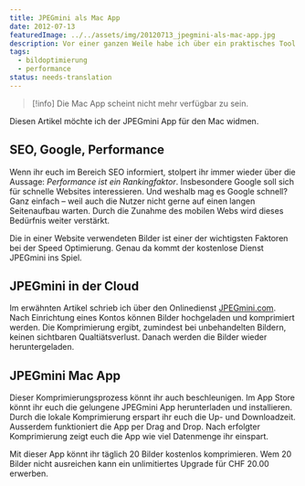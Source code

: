 ```yaml
---
title: JPEGmini als Mac App
date: 2012-07-13
featuredImage: ../../assets/img/20120713_jpegmini-als-mac-app.jpg
description: Vor einer ganzen Weile habe ich über ein praktisches Tool namens JPEGmini berichtet. JPEGmini verspricht eine verlustfreie Komprimierung. [In meinem Artikel hatte ich einige Tests](https://stebre.ch/blog/fotos-komprimieren-mithilfe-von-jpegmini) mit demselben Bild, aber verschiedener Bildqualität als Ausgangslage, durchgeführt.
tags:
  - bildoptimierung
  - performance
status: needs-translation
---
```

> [!info] Die Mac App scheint nicht mehr verfügbar zu sein.

Diesen Artikel möchte ich der JPEGmini App für den Mac widmen.

## SEO, Google, Performance

Wenn ihr euch im Bereich SEO informiert, stolpert ihr immer wieder über die Aussage: _Performance ist ein Rankingfaktor_. Insbesondere Google soll sich für schnelle Websites interessieren. Und weshalb mag es Google schnell? Ganz einfach – weil auch die Nutzer nicht gerne auf einen langen Seitenaufbau warten. Durch die Zunahme des mobilen Webs wird dieses Bedürfnis weiter verstärkt.

Die in einer Website verwendeten Bilder ist einer der wichtigsten Faktoren bei der Speed Optimierung. Genau da kommt der kostenlose Dienst JPEGmini ins Spiel.

## JPEGmini in der Cloud

Im erwähnten Artikel schrieb ich über den Onlinedienst [JPEGmini.com](https://www.jpegmini.com/). Nach Einrichtung eines Kontos können Bilder hochgeladen und komprimiert werden. Die Komprimierung ergibt, zumindest bei unbehandelten Bildern, keinen sichtbaren Qualtiätsverlust. Danach werden die Bilder wieder heruntergeladen.

## JPEGmini Mac App

Dieser Komprimierungsprozess könnt ihr auch beschleunigen. Im App Store könnt ihr euch die gelungene JPEGmini App herunterladen und installieren. Durch die lokale Komprimierung erspart ihr euch die Up- und Downloadzeit. Ausserdem funktioniert die App per Drag and Drop. Nach erfolgter Komprimierung zeigt euch die App wie viel Datenmenge ihr einspart.

Mit dieser App könnt ihr täglich 20 Bilder kostenlos komprimieren. Wem 20 Bilder nicht ausreichen kann ein unlimitiertes Upgrade für CHF 20.00 erwerben.

